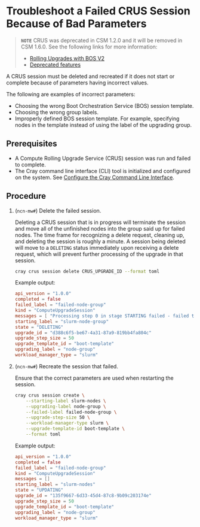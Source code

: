 # Troubleshoot a Failed CRUS Session Because of Bad Parameters

> **`NOTE`** CRUS was deprecated in CSM 1.2.0 and it will be removed in CSM 1.6.0.
> See the following links for more information:
>
> - [Rolling Upgrades with BOS V2](../boot_orchestration/Rolling_Upgrades.md)
> - [Deprecated features](../../introduction/deprecated_features/README.md)

A CRUS session must be deleted and recreated if it does not start or complete because of parameters having incorrect values.

The following are examples of incorrect parameters:

- Choosing the wrong Boot Orchestration Service \(BOS\) session template.
- Choosing the wrong group labels.
- Improperly defined BOS session template. For example, specifying nodes in the template instead of using the label of the upgrading group.

## Prerequisites

- A Compute Rolling Upgrade Service \(CRUS\) session was run and failed to complete.
- The Cray command line interface \(CLI\) tool is initialized and configured on the system. See [Configure the Cray Command Line Interface](../configure_cray_cli.md).

## Procedure

1. (`ncn-mw#`) Delete the failed session.

    Deleting a CRUS session that is in progress will terminate the session and move all of the unfinished nodes into the group said up for failed nodes. The time frame for
    recognizing a delete request, cleaning up, and deleting the session is roughly a minute. A session being deleted will move to a `DELETING` status immediately upon receiving
    a delete request, which will prevent further processing of the upgrade in that session.

    ```bash
    cray crus session delete CRUS_UPGRADE_ID --format toml
    ```

    Example output:

    ```toml
    api_version = "1.0.0"
    completed = false
    failed_label = "failed-node-group"
    kind = "ComputeUpgradeSession"
    messages = [ "Processing step 0 in stage STARTING failed - failed to obtain Node Group named 'slurm-node-group' - {"type":"about:blank","title":"Not Found","detail":"No such group: slurm-node-group","status":404}\n[404]",]
    starting_label = "slurm-node-group"
    state = "DELETING"
    upgrade_id = "d388c6f5-be67-4a31-87a9-819bb4fa804c"
    upgrade_step_size = 50
    upgrade_template_id = "boot-template"
    upgrading_label = "node-group"
    workload_manager_type = "slurm"
    ```

1. (`ncn-mw#`) Recreate the session that failed.

    Ensure that the correct parameters are used when restarting the session.

    ```bash
    cray crus session create \
        --starting-label slurm-nodes \
        --upgrading-label node-group \
        --failed-label failed-node-group \
        --upgrade-step-size 50 \
        --workload-manager-type slurm \
        --upgrade-template-id boot-template \
        --format toml
    ```

    Example output:

    ```toml
    api_version = "1.0.0"
    completed = false
    failed_label = "failed-node-group"
    kind = "ComputeUpgradeSession"
    messages = []
    starting_label = "slurm-nodes"
    state = "UPDATING"
    upgrade_id = "135f9667-6d33-45d4-87c8-9b09c203174e"
    upgrade_step_size = 50
    upgrade_template_id = "boot-template"
    upgrading_label = "node-group"
    workload_manager_type = "slurm"
    ```
